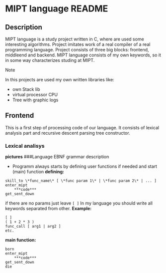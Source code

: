 # MIPT language README

## Description
MIPT language is a study project written in C, where are used some interesting algorithms. Project imitates work of a real compiler of a real programming language. Project consists of three big blocks: frontend, middleend and backend. MIPT language consists of my own keywords, so it in some way characterizes studing at MIPT.

> [!NOTE]
> In this projects are used my own written libraries like:
> * own Stack lib
> * virtual processor CPU
> * Tree with graphic logs

## Frontend
This is a first step of processing code of our language. It consists of lexical analysis part and recursive descent parsing tree constructor. 
### Lexical analisys
**pictures**
###Language EBNF grammar description
* Programm always starts by defining user functions if needed and start (main) function
**defining:**
```
skill_to \*func_name\* [ \*func param 1\* | \*func param 2\* | ... ]
enter_mipt
    ***code***
get_sent_down
```
if there are no params just leave `[ ]`
In my language you should write all keywords separated from other. **Example:**
```
[ ]
( 1 + 2 * 3 )
func_call [ arg1 | arg2 ]
etc.
```

**main function:**
```
born
enter_mipt
    ***code***
get_sent_down
die
```


